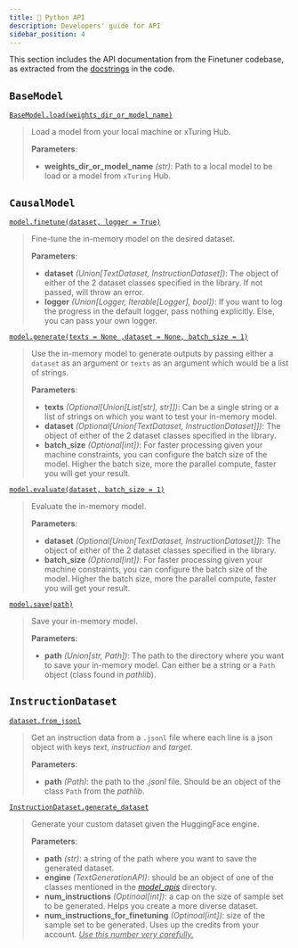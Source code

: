 ```yaml
---
title: 🐍 Python API
description: Developers' guide for API
sidebar_position: 4
---
```


<!-- ## Python API -->

This section includes the API documentation from the Finetuner codebase, as extracted from the [docstrings](https://peps.python.org/pep-0257/) in the code.

## `BaseModel`
<!-- <table style={{ width: "100%" }}>
    <tr>
        <td> `BaseModel.load` </td>
        <td>Load a model from your local machine or xTuring Hub.</td>
    </tr>
</table> -->
[`BaseModel.load(weights_dir_or_model_name)`](https://github.com/stochasticai/xTuring/blob/9b98c68af8391c7a0f48a141178b70a1a8e47c06/src/xturing/models/base.py#L15)
> Load a model from your local machine or xTuring Hub.
>
> **Parameters**:
> - **weights_dir_or_model_name** *(str)*: Path to a local model to be load or a model from `xTuring` Hub.

<!-- | Method | Description |
| --------- | ----------- |
|`BaseModel.load` | Load a model from your local machine or xTuring Hub. | -->

## `CausalModel`

[`model.finetune(dataset, logger = True)`](https://github.com/stochasticai/xTuring/blob/9b98c68af8391c7a0f48a141178b70a1a8e47c06/src/xturing/models/causal.py#L116)
> Fine-tune the in-memory model on the desired dataset.
>
> **Parameters**:
> - **dataset** *(Union[TextDataset, InstructionDataset])*: The object of either of the 2 dataset classes specified in the library. If not passed, will throw an error.
> - **logger** *(Union[Logger, Iterable[Logger], bool])*: If you want to log the progress in the default logger, pass nothing explicitly. Else, you can pass your own logger.

[`model.generate(texts = None ,dataset = None, batch_size = 1)`](https://github.com/stochasticai/xTuring/blob/9b98c68af8391c7a0f48a141178b70a1a8e47c06/src/xturing/models/causal.py#L158)
> Use the in-memory model to generate outputs by passing either a `dataset` as an argument or `texts` as an argument which would be a list of strings.
>
> **Parameters**:
> - **texts** *(Optional[Union[List[str], str]])*: Can be a single string or a list of strings on which you want to test your in-memory model.
> - **dataset** *(Optional[Union[TextDataset, InstructionDataset]])*: The object of either of the 2 dataset classes specified in the library.
> - **batch_size** *(Optional[int])*: For faster processing given your machine constraints, you can configure the batch size of the model. Higher the batch size, more the parallel compute, faster you will get your result.

[`model.evaluate(dataset, batch_size = 1)`](https://github.com/stochasticai/xTuring/blob/9b98c68af8391c7a0f48a141178b70a1a8e47c06/src/xturing/models/causal.py#L312)
> Evaluate the in-memory model.
>
> **Parameters**:
> - **dataset** *(Optional[Union[TextDataset, InstructionDataset]])*: The object of either of the 2 dataset classes specified in the library.
> - **batch_size** *(Optional[int])*: For faster processing given your machine constraints, you can configure the batch size of the model. Higher the batch size, more the parallel compute, faster you will get your result.

[`model.save(path)`](https://github.com/stochasticai/xTuring/blob/9b98c68af8391c7a0f48a141178b70a1a8e47c06/src/xturing/models/causal.py#L212)
> Save your in-memory model.
>
> **Parameters**:
> - **path** *(Union[str, Path])*: The path to the directory where you want to save your in-memory model. Can either be a string or a `Path` object (class found in _pathlib_).


## `InstructionDataset`

[`dataset.from_jsonl`](https://github.com/stochasticai/xTuring/blob/9b98c68af8391c7a0f48a141178b70a1a8e47c06/src/xturing/datasets/instruction_dataset.py#L80)
> Get an instruction data from a `.jsonl` file where each line is a json object with keys _text_, _instruction_ and _target_.
>
> **Parameters**:
> - **path** *(Path)*: the path to the _.jsonl_ file. Should be an object of the class `Path` from the _pathlib_.

[`InstructionDataset.generate_dataset`](https://github.com/stochasticai/xTuring/blob/9b98c68af8391c7a0f48a141178b70a1a8e47c06/src/xturing/datasets/instruction_dataset.py#L127)
> Generate your custom dataset given the HuggingFace engine.
>
> **Parameters**:
> - **path** *(str)*: a string of the path where you want to save the generated dataset.
> - **engine** *(TextGenerationAPI)*: should be an object of one of the classes mentioned in the [*model_apis*](https://github.com/stochasticai/xTuring/tree/main/src/xturing/model_apis) directory.
> - **num_instructions** *(Optinoal[int])*: a cap on the size of sample set to be generated. Helps you create a more diverse dataset.
> - **num_instructions_for_finetuning** *(Optinoal[int])*: size of the sample set to be generated. Uses up the credits from your account. <u>_Use this number very carefully._</u>
<!-- > - **num_prompt_instructions** *(Optinoal[int])*:  -->

<!-- | Method | Description |
| --------- | ----------- |
| `model.finetune` |  Fine-tune the in-memory model on the desired dataset by passing the argument `dataset` in the function call.   |
| `model.generate` |  Use the in-memory model to generate outputs by passing either a `dataset` as an argument or `texts` as an argument which would be a list of strings.    |
| `model.evaluate` |  Evaluate the in-memory model    |
 -->

<!-- ## `CausalEngine.__init__`
| Parameter | Description |
| --------- | ----------- |
| `CausalEngine.model_name` | Print name of the pre-trained LLM. |
| `CausalEngine.model` | Print the LLM class loaded from HuggingFace Hub. |
| `CausalEngine.tokenizer` | Print the tokenizer class being used. |
| `CausalEngine.load_8bit` | Whether the model is loaded in INT8 preicision. |
| `CausalEngine.trust_remote_code` | To download the model with weights onto your machine and then run it. |

## `CausalLoraEngine.__init__`
| Parameter | Description |
| --------- | ----------- |
| `CausalLoraEngine.model_name` | Print name of the pre-trained LLM. |
| `CausalLoraEngine.model` | Print the LLM class loaded from HuggingFace Hub. |
| `CausalLoraEngine.tokenizer` | Print the tokenizer class being used. |
| `CausalLoraEngine.load_8bit` | Whether the model is loaded in INT8 preicision. |
| `CausalLoraEngine.trust_remote_code` | To download the model with weights onto your machine and then run it. |
| `CausalLoraEngine.target_modules` | The layers in the LLMs which where Low-Rank Adaption LoRA will be applied. |


## classs `CausalModel.__init__`
(
    engine: str,
    weights_path: Optional[str] = None,
    model_name: Optional[str] = None,
    target_modules: Optional[List[str]] = None,
    **kwargs
)
| Parameter | Description |
| --------- | ----------- |
| `CausalModel.model_name` | Print name of the pre-trained LLM. |
| `CausalModel.engine` | Print the engine class loaded for the xTuring model class. |
| `CausalModel.tokenizer` | Print the tokenizer class being used. |
| `CausalModel.load_8bit` | Whether the model is loaded in INT8 preicision. |
| `CausalModel.trust_remote_code` | To download the model with weights onto your machine and then run it. |
| `CausalModel.target_modules` | The layers in the LLMs which where Low-Rank Adaption LoRA will be applied. |
engine
model_name
finetuning_args
generation_args -->
